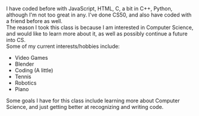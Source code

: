 I have coded before with JavaScript, HTML, C, a bit in C++, Python, although I'm not too great in any. I've done CS50, and also have coded with a friend before as well. <br>
The reason I took this class is because I am interested in Computer Science, and would like to learn more about it, as well as possibly continue a future into CS.  <br>
Some of my current interests/hobbies include: <br>
  * Video Games
  * Blender
  * Coding (A little)
  * Tennis
  * Robotics
  * Piano <br>

Some goals I have for this class include learning more about Computer Science, and just getting better at recognizing and writing code.  

<!--
**Awng26/Awng26** is a ✨ _special_ ✨ repository because its `README.md` (this file) appears on your GitHub profile.

Here are some ideas to get you started:

- 🔭 I’m currently working on ...
- 🌱 I’m currently learning ...
- 👯 I’m looking to collaborate on ...
- 🤔 I’m looking for help with ...
- 💬 Ask me about ...
- 📫 How to reach me: ...
- 😄 Pronouns: ...
- ⚡ Fun fact: ...
Previous coding experience if any
Reasons for taking this classs
other interests
and goals you have for this class/projects
-->
